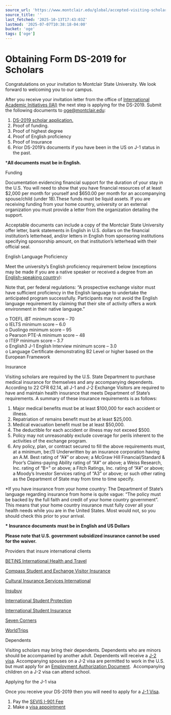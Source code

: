 ```yaml
---
source_url: 'https://www.montclair.edu/global/accepted-visiting-scholars/'
source_title: ''
last_fetched: '2025-10-13T17:43:03Z'
lastmod: '2025-07-07T10:38:18-04:00'
bucket: 'oge'
tags: ['oge']
---
```


# Obtaining Form DS-2019 for Scholars

Congratulations on your invitation to Montclair State University. We look forward to welcoming you to our campus.

After you receive your invitation letter from the office of [International Academic Initiatives (IAI)](https://www.montclair.edu/international-academic-initiatives/international-visiting-scholars/?wp_logged_in=true) the next step is applying for the DS-2019. Submit the following documents to [oge@montclair.edu](mailto:oge@montclair.edu):

1. [DS-2019 scholar application.](http://www.montclair.edu/global/wp-content/uploads/sites/116/2024/04/Montclair-J1-Scholar-DS-2019-Request-Form.pdf)  
2. Proof of funding.  
3. Proof of highest degree  
4. Proof of English proficiency  
5. Proof of Insurance  
6. Prior DS-2019’s documents if you have been in the US on J-1 status in the past.

\***All documents must be in English.**

Funding

Documentation evidencing financial support for the duration of your stay in the U.S. You will need to show that you have financial resources of at least $2,000 per month for yourself and $650.00 per month for an accompanying spouse/child (under 18).These funds must be liquid assets. If you are receiving funding from your home country, university or an external organization you must provide a letter from the organization detailing the support.

Acceptable documents can include a copy of the Montclair State University offer letter, bank statements in English in U.S. dollars on the financial institution’s letterhead, and/or letters in English from sponsoring institutions specifying sponsorship amount, on that institution’s letterhead with their official seal.

English Language Proficiency

Meet the university’s English proficiency requirement below (exceptions may be made if you are a native speaker or received a degree from an [English-speaking country](https://www.montclair.edu/global/how-to-apply/english-language-proficiency-test-requirement-exemptions/?)):

Note that, per federal regulations: “A prospective exchange visitor must have sufficient proficiency in the English language to undertake the anticipated program successfully. Participants may not avoid the English language requirement by claiming that their site of activity offers a work environment in their native language.”

o TOEFL iBT minimum score – 70  
o IELTS minimum score – 6.0  
o Duolingo minimum score – 95  
o Pearson PTE-A minimum score – 48  
o ITEP minimum score – 3.7  
o English3 J-1 English Interview minimum score – 3.0  
o Language Certificate demonstrating B2 Level or higher based on the European Framework

Insurance

Visiting scholars are required by the U.S. State Department to purchase medical insurance for themselves and any accompanying dependents. According to 22 CFR 62.14, all J-1 and J-2 Exchange Visitors are required to have and maintain health insurance that meets Department of State’s requirements. A summary of these insurance requirements is as follows:

1. Major medical benefits must be at least $100,000 for each accident or illness.
2. Repatriation of remains benefit must be at least $25,000.
3. Medical evacuation benefit must be at least $50,000.
4. The deductible for each accident or illness may not exceed $500.
5. Policy may not unreasonably exclude coverage for perils inherent to the activities of the exchange program.
6. Any policy, plan, or contract secured to fill the above requirements must, at a minimum, be:(1) Underwritten by an insurance corporation having an A.M. Best rating of “A¥” or above; a McGraw Hill Financial/Standard & Poor’s Claims-paying Ability rating of “A¥” or above; a Weiss Research, Inc. rating of “B+” or above; a Fitch Ratings, Inc. rating of “A¥” or above; a Moody’s Investor Services rating of “A3” or above; or such other rating as the Department of State may from time to time specify.

\*If you have insurance from your home country: The Department of State’s language regarding insurance from home is quite vague: “The policy must be backed by the full faith and credit of your home country government”. This means that your home country insurance must fully cover all your health needs while you are in the United States. Most would not, so you should check this prior to your arrival.

**\* Insurance documents** **must be in English and US Dollars**

**Please note that U.S. government subsidized insurance cannot be used for the waiver.**

Providers that insure international clients

[BETiNS International Health and Travel](https://www.betins.com/)

[Compass Student and Exchange Visitor Insurance](https://www.studenthealthusa.com/)

[Cultural Insurance Services International](https://www.culturalinsurance.com/students/coming-to-u.s.asp)

[Insubuy](https://www.insubuy.com/j1-visa-health-insurance/)

[International Student Protection](https://coverage2u.com/)

[International Student Insurance](https://www.internationalstudentinsurance.com/)

[Seven Corners](https://www.sevencorners.com/#start)

[WorldTrips](https://www.worldtrips.com/)

Dependents

Visiting scholars may bring their dependents. Dependents who are minors should be accompanied by another adult. Dependents will receive a [J-2 visa](https://j1visa.state.gov/basics/j2-visa/). Accompanying spouses on a J-2 visa are permitted to work in the U.S. but must apply for an [Employment Authorization Document](https://www.uscis.gov/greencard/employment-authorization-document).  Accompanying children on a J-2 visa can attend school.

Applying for the J-1 visa

Once you receive your DS-2019 then you will need to apply for a [J-1 Visa](https://j1visa.state.gov/).  
1. Pay the [SEVIS I-901 Fee](https://www.ice.gov/sevis/i901)  
2. Make a [visa appointment](https://www.usembassy.gov/)
